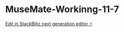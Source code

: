 # MuseMate-Workinng-11-7

[Edit in StackBlitz next generation editor ⚡️](https://stackblitz.com/~/github.com/zanegraham/MuseMate-Workinng-11-7)